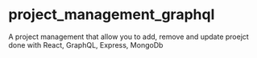 # project_management_graphql
A project management that allow you to add, remove and update proejct done with React, GraphQL, Express, MongoDb
